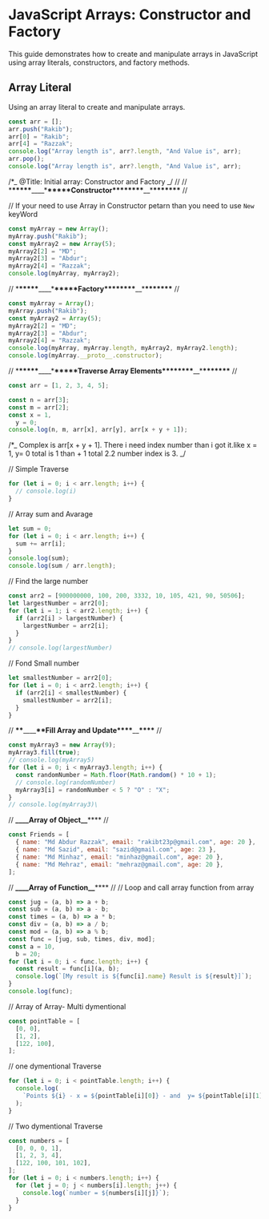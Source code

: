 # JavaScript Arrays: Constructor and Factory

This guide demonstrates how to create and manipulate arrays in JavaScript using array literals, constructors, and factory methods.

## Array Literal

Using an array literal to create and manipulate arrays.

```javascript
const arr = [];
arr.push("Rakib");
arr[0] = "Rakib";
arr[4] = "Razzak";
console.log("Array length is", arr?.length, "And Value is", arr);
arr.pop();
console.log("Array length is", arr?.length, "And Value is", arr);
```

/\*_
@Title: Initial array: Constructor and Factory
_/
//
// \***\*\*\*\*\***\_\_\_\_\***\*\*\*\*\***Constructor\***\*\*\*\*\*\*\***\_\_\***\*\*\*\*\*\*\*** //

// If your need to use Array in Constructor petarn than you need to use `New` keyWord

```javascript
const myArray = new Array();
myArray.push("Rakib");
const myArray2 = new Array(5);
myArray2[2] = "MD";
myArray2[3] = "Abdur";
myArray2[4] = "Razzak";
console.log(myArray, myArray2);
```

// \***\*\*\*\*\***\_\_\_\_\***\*\*\*\*\***Factory\***\*\*\*\*\*\*\***\_\_\***\*\*\*\*\*\*\*** //

```javascript
const myArray = Array();
myArray.push("Rakib");
const myArray2 = Array(5);
myArray2[2] = "MD";
myArray2[3] = "Abdur";
myArray2[4] = "Razzak";
console.log(myArray, myArray.length, myArray2, myArray2.length);
console.log(myArray.__proto__.constructor);
```

// \***\*\*\*\*\***\_\_\_\_\***\*\*\*\*\***Traverse Array Elements\***\*\*\*\*\*\*\***\_\_\***\*\*\*\*\*\*\*** //

```javascript
const arr = [1, 2, 3, 4, 5];

const n = arr[3];
const m = arr[2];
const x = 1,
  y = 0;
console.log(n, m, arr[x], arr[y], arr[x + y + 1]);
```

/\*_
Complex is arr[x + y + 1]. There i need index number than i got it.like x = 1, y= 0 total is 1 than + 1 total 2.2 number index is 3.
_/

// Simple Traverse

```javascript
for (let i = 0; i < arr.length; i++) {
  // console.log(i)
}
```

// Array sum and Avarage

```javascript
let sum = 0;
for (let i = 0; i < arr.length; i++) {
  sum += arr[i];
}
console.log(sum);
console.log(sum / arr.length);
```

// Find the large number

```javascript
const arr2 = [900000000, 100, 200, 3332, 10, 105, 421, 90, 50506];
let largestNumber = arr2[0];
for (let i = 1; i < arr2.length; i++) {
  if (arr2[i] > largestNumber) {
    largestNumber = arr2[i];
  }
}
// console.log(largestNumber)
```

// Fond Small number

```javascript
let smallestNumber = arr2[0];
for (let i = 0; i < arr2.length; i++) {
  if (arr2[i] < smallestNumber) {
    smallestNumber = arr2[i];
  }
}
```

// ****\*\*****\_\_\_\_****\*\*****Fill Array and Update****\*\*\*\*****\_\_****\*\*\*\***** //

```javascript
const myArray3 = new Array(9);
myArray3.fill(true);
// console.log(myArray5)
for (let i = 0; i < myArray3.length; i++) {
  const randomNumber = Math.floor(Math.random() * 10 + 1);
  // console.log(randomNumber)
  myArray3[i] = randomNumber < 5 ? "O" : "X";
}
// console.log(myArray3)\
```

// **********\_\_\_\_**********Array of Object************\_\_************ //

```javascript
const Friends = [
  { name: "Md Abdur Razzak", email: "rakibt23p@gmail.com", age: 20 },
  { name: "Md Sazid", email: "sazid@gmail.com", age: 23 },
  { name: "Md Minhaz", email: "minhaz@gmail.com", age: 20 },
  { name: "Md Mehraz", email: "mehraz@gmail.com", age: 20 },
];
```

// **********\_\_\_\_**********Array of Function************\_\_************ //
// Loop and call array function from array

```javascript
const jug = (a, b) => a + b;
const sub = (a, b) => a - b;
const times = (a, b) => a * b;
const div = (a, b) => a / b;
const mod = (a, b) => a % b;
const func = [jug, sub, times, div, mod];
const a = 10,
  b = 20;
for (let i = 0; i < func.length; i++) {
  const result = func[i](a, b);
  console.log(`[My result is ${func[i].name} Result is ${result}]`);
}
console.log(func);
```

// Array of Array- Multi dymentional

```javascript
const pointTable = [
  [0, 0],
  [1, 2],
  [122, 100],
];
```

// one dymentional Traverse

```javascript
for (let i = 0; i < pointTable.length; i++) {
  console.log(
    `Points ${i} - x = ${pointTable[i][0]} - and  y= ${pointTable[i][1]}`
  );
}
```

// Two dymentional Traverse

```javascript
const numbers = [
  [0, 0, 0, 1],
  [1, 2, 3, 4],
  [122, 100, 101, 102],
];
for (let i = 0; i < numbers.length; i++) {
  for (let j = 0; j < numbers[i].length; j++) {
    console.log(`number = ${numbers[i][j]}`);
  }
}
```
